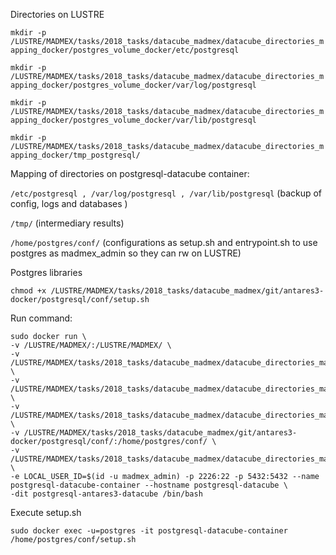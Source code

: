 Directories on LUSTRE

`mkdir -p /LUSTRE/MADMEX/tasks/2018_tasks/datacube_madmex/datacube_directories_mapping_docker/postgres_volume_docker/etc/postgresql`

`mkdir -p /LUSTRE/MADMEX/tasks/2018_tasks/datacube_madmex/datacube_directories_mapping_docker/postgres_volume_docker/var/log/postgresql`

`mkdir -p /LUSTRE/MADMEX/tasks/2018_tasks/datacube_madmex/datacube_directories_mapping_docker/postgres_volume_docker/var/lib/postgresql`

`mkdir -p /LUSTRE/MADMEX/tasks/2018_tasks/datacube_madmex/datacube_directories_mapping_docker/tmp_postgresql/`

Mapping of directories on postgresql-datacube container:

`/etc/postgresql , /var/log/postgresql , /var/lib/postgresql` (backup of config, logs and databases )

`/tmp/` (intermediary results)

`/home/postgres/conf/` (configurations as setup.sh and entrypoint.sh to use postgres as madmex_admin so they can rw on LUSTRE)

Postgres libraries

`chmod +x /LUSTRE/MADMEX/tasks/2018_tasks/datacube_madmex/git/antares3-docker/postgresql/conf/setup.sh`

Run command:

```
sudo docker run \
-v /LUSTRE/MADMEX/:/LUSTRE/MADMEX/ \
-v /LUSTRE/MADMEX/tasks/2018_tasks/datacube_madmex/datacube_directories_mapping_docker/postgres_volume_docker/etc/postgresql:/etc/postgresql \
-v /LUSTRE/MADMEX/tasks/2018_tasks/datacube_madmex/datacube_directories_mapping_docker/postgres_volume_docker/var/log/postgresql:/var/log/postgresql \
-v /LUSTRE/MADMEX/tasks/2018_tasks/datacube_madmex/datacube_directories_mapping_docker/postgres_volume_docker/var/lib/postgresql:/var/lib/postgresql \
-v /LUSTRE/MADMEX/tasks/2018_tasks/datacube_madmex/git/antares3-docker/postgresql/conf/:/home/postgres/conf/ \
-v /LUSTRE/MADMEX/tasks/2018_tasks/datacube_madmex/datacube_directories_mapping_docker/tmp_postgresql/:/tmp/ \
-e LOCAL_USER_ID=$(id -u madmex_admin) -p 2226:22 -p 5432:5432 --name postgresql-datacube-container --hostname postgresql-datacube \
-dit postgresql-antares3-datacube /bin/bash
```

Execute setup.sh

`sudo docker exec -u=postgres -it postgresql-datacube-container /home/postgres/conf/setup.sh`
